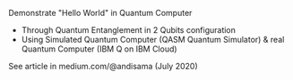 Demonstrate "Hello World" in Quantum Computer
- Through Quantum Entanglement in 2 Qubits configuration
- Using Simulated Quantum Computer (QASM Quantum Simulator) & real Quantum Computer (IBM Q on IBM Cloud)

See article in medium.com/@andisama (July 2020)

